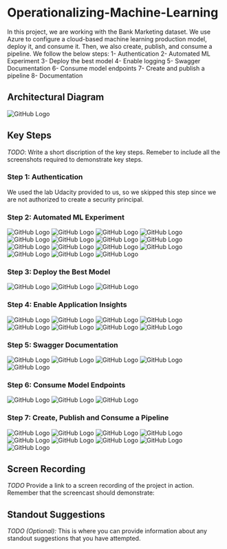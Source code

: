 # Operationalizing-Machine-Learning
In this project, we are working with the Bank Marketing dataset. We use Azure to configure a cloud-based machine learning production model, deploy it, and consume it. Then, we also create, publish, and consume a pipeline. 
We follow the below steps:
1- Authentication
2- Automated ML Experiment
3- Deploy the best model
4- Enable logging
5- Swagger Documentation
6- Consume model endpoints
7- Create and publish a pipeline
8- Documentation


## Architectural Diagram
![GitHub Logo](/Screenshots/Diagramme.PNG)

## Key Steps
*TODO*: Write a short discription of the key steps. Remeber to include all the screenshots required to demonstrate key steps. 
### Step 1: Authentication
We used the lab Udacity provided to us, so we skipped this step since we are not authorized to create a security principal.

### Step 2: Automated ML Experiment
![GitHub Logo](/Screenshots/step2-1.PNG)
![GitHub Logo](/Screenshots/step2-2.PNG)
![GitHub Logo](/Screenshots/Step2-3.PNG)
![GitHub Logo](/Screenshots/Step2-4.PNG)
![GitHub Logo](/Screenshots/Step2-5.PNG)
![GitHub Logo](/Screenshots/Step2-6.PNG)
![GitHub Logo](/Screenshots/Step2-7.PNG)
![GitHub Logo](/Screenshots/Step2-8.PNG)
![GitHub Logo](/Screenshots/Step2-9.PNG)
![GitHub Logo](/Screenshots/Step2-10.PNG)
![GitHub Logo](/Screenshots/Step2-11.PNG)
![GitHub Logo](/Screenshots/Step2-12.PNG)
![GitHub Logo](/Screenshots/Step2-13.PNG)
![GitHub Logo](/Screenshots/Step2-14.PNG)
![GitHub Logo](/Screenshots/Step2-15.PNG)

### Step 3: Deploy the Best Model
![GitHub Logo](/Screenshots/step3-1.PNG)
![GitHub Logo](/Screenshots/Step3-2.PNG)
![GitHub Logo](/Screenshots/Step3-3.PNG)

### Step 4: Enable Application Insights
![GitHub Logo](/Screenshots/step4-1.PNG)
![GitHub Logo](/Screenshots/Step4-2.PNG)
![GitHub Logo](/Screenshots/Step4-3.PNG)
![GitHub Logo](/Screenshots/Step4-4.PNG)
![GitHub Logo](/Screenshots/Step4-5.PNG)
![GitHub Logo](/Screenshots/Step4-6.PNG)
![GitHub Logo](/Screenshots/Step4-7.PNG)
![GitHub Logo](/Screenshots/Step4-8.PNG)

### Step 5: Swagger Documentation
![GitHub Logo](/Screenshots/Step5-1.PNG)
![GitHub Logo](/Screenshots/Step5-2.PNG)
![GitHub Logo](/Screenshots/Step5-3.PNG)
![GitHub Logo](/Screenshots/Step5-4.PNG)
![GitHub Logo](/Screenshots/Step5-5.PNG)

### Step 6: Consume Model Endpoints
![GitHub Logo](/Screenshots/Step6-1.PNG)
![GitHub Logo](/Screenshots/Step6-2.PNG)
![GitHub Logo](/Screenshots/Step6-3.PNG)

### Step 7: Create, Publish and Consume a Pipeline
![GitHub Logo](/Screenshots/Step9-1.PNG)
![GitHub Logo](/Screenshots/Step9-2.PNG)
![GitHub Logo](/Screenshots/Step9-3.PNG)
![GitHub Logo](/Screenshots/Step9-4.PNG)
![GitHub Logo](/Screenshots/Step9-5.PNG)
![GitHub Logo](/Screenshots/Step9-6.PNG)
![GitHub Logo](/Screenshots/Step9-7.PNG)
![GitHub Logo](/Screenshots/Step9-8.PNG)
![GitHub Logo](/Screenshots/Step9-9.PNG)




## Screen Recording
*TODO* Provide a link to a screen recording of the project in action. Remember that the screencast should demonstrate:

## Standout Suggestions
*TODO (Optional):* This is where you can provide information about any standout suggestions that you have attempted.
